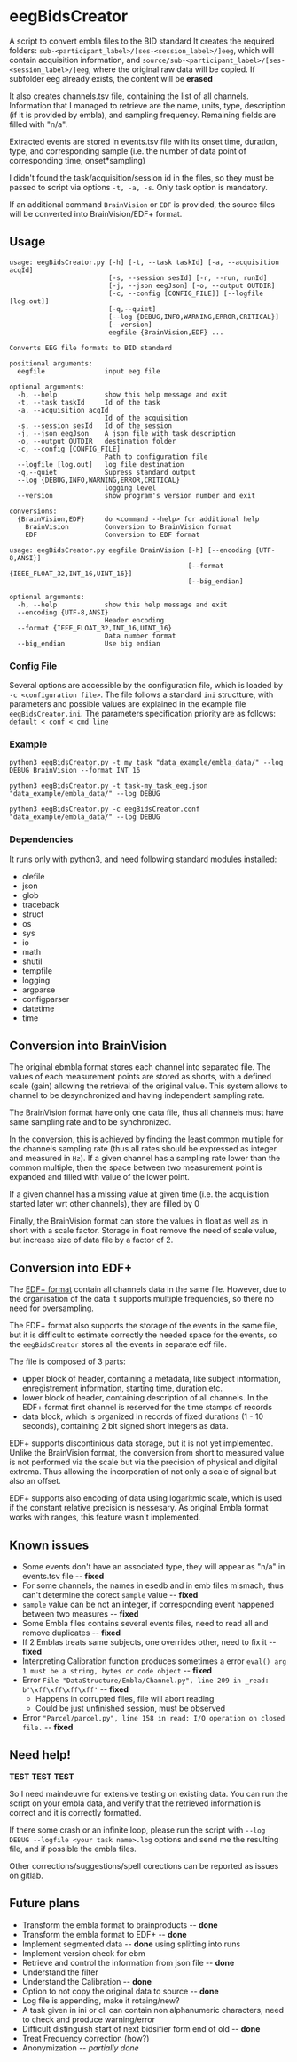 # eegBidsCreator

A script to convert embla files to the BID standard
It creates the required folders: `sub-<participant_label>/[ses-<session_label>/]eeg`,  which will contain acquisition information, and `source/sub-<participant_label>/[ses-<session_label>/]eeg`, where the original raw data will be copied. If subfolder eeg already exists, the content will be **erased**

It also creates channels.tsv file, containing the list of all channels. Information that I managed to retrieve are the name, units, type, description (if it is provided by embla), and sampling frequency. Remaining fields are filled with "n/a".

Extracted events are stored in events.tsv file with its onset time, duration, type, and corresponding sample (i.e. the number of data point of corresponding time, onset\*sampling) 

I didn't found the task/acquisition/session id in the files, so they must be passed to script via options `-t, -a, -s`. Only task option is mandatory.

If an additional command `BrainVision` or `EDF` is provided, the source files will be converted into BrainVision/EDF+ format.

## Usage

```
usage: eegBidsCreator.py [-h] [-t, --task taskId] [-a, --acquisition acqId]
                         [-s, --session sesId] [-r, --run, runId]
                         [-j, --json eegJson] [-o, --output OUTDIR]
                         [-c, --config [CONFIG_FILE]] [--logfile [log.out]]
                         [-q,--quiet]
                         [--log {DEBUG,INFO,WARNING,ERROR,CRITICAL}]
                         [--version]
                         eegfile {BrainVision,EDF} ...

Converts EEG file formats to BID standard

positional arguments:
  eegfile               input eeg file

optional arguments:
  -h, --help            show this help message and exit
  -t, --task taskId     Id of the task
  -a, --acquisition acqId
                        Id of the acquisition
  -s, --session sesId   Id of the session
  -j, --json eegJson    A json file with task description
  -o, --output OUTDIR   destination folder
  -c, --config [CONFIG_FILE]
                        Path to configuration file
  --logfile [log.out]   log file destination
  -q,--quiet            Supress standard output
  --log {DEBUG,INFO,WARNING,ERROR,CRITICAL}
                        logging level
  --version             show program's version number and exit

conversions:
  {BrainVision,EDF}     do <command --help> for additional help
    BrainVision         Conversion to BrainVision format
    EDF                 Conversion to EDF format
```
```
usage: eegBidsCreator.py eegfile BrainVision [-h] [--encoding {UTF-8,ANSI}]
                                             [--format {IEEE_FLOAT_32,INT_16,UINT_16}]
                                             [--big_endian]

optional arguments:
  -h, --help            show this help message and exit
  --encoding {UTF-8,ANSI}
                        Header encoding
  --format {IEEE_FLOAT_32,INT_16,UINT_16}
                        Data number format
  --big_endian          Use big endian
```

### Config File

Several options are accessible by the configuration file, which is loaded by `-c <configuration file>`.
The file follows a standard `ini` structture, with parameters and possible values are explained in the example file `eegBidsCreator.ini`. The parameters specification priority are as follows: `default < conf < cmd line`

### Example

`python3 eegBidsCreator.py -t my_task "data_example/embla_data/" --log DEBUG BrainVision --format INT_16`

`python3 eegBidsCreator.py -t task-my_task_eeg.json "data_example/embla_data/" --log DEBUG`

`python3 eegBidsCreator.py -c eegBidsCreator.conf "data_example/embla_data/" --log DEBUG`

### Dependencies

It runs only with python3, and need following standard modules installed:

- olefile
- json
- glob
- traceback
- struct
- os
- sys
- io
- math
- shutil
- tempfile
- logging
- argparse
- configparser
- datetime
- time


## Conversion into BrainVision

The original ebmbla format stores each channel into separated file. The values of each measurement points are stored as shorts, with a defined scale (gain) allowing the retrieval of the original value. This system allows to channel to be desynchronized and having independent sampling rate.

The BrainVision format have only one data file, thus all channels must have same sampling rate and to be synchronized.
 
In the conversion, this is achieved by finding the least common multiple for the channels sampling rate (thus all rates should be expressed as integer and measured in `Hz`). If a given channel has a sampling rate lower than the common multiple, then the space between two measurement point is expanded and filled with value of the lower point.

If a given channel has a missing value at given time (i.e. the acquisition started later wrt other channels), they are filled by 0

Finally, the BrainVision format can store the values in float as well as in short with a scale factor. Storage in float remove the need of scale value, but increase size of data file by a factor of 2.

## Conversion into EDF+

The [EDF+ format](https://www.edfplus.info/specs/index.html) contain all channels data in the same file. However, due to the organisation of the data it supports multiple frequencies, so there no need for oversampling. 

The EDF+ format also supports the storage of the events in the same file, but it is difficult to estimate correctly the needed space for the events, so the `eegBidsCreator` stores all the events in separate edf file.

The file is composed of 3 parts: 

- upper block of header, containing a metadata, like subject information, enregistrement information, starting time, duration etc.
- lower block of header, containing description of all channels. In the EDF+ format first channel is reserved for the time stamps of records
- data block, which is organized in records of fixed durations (1 - 10 seconds), containing 2 bit signed short integers as data.

EDF+ supports discontinious data storage, but it is not yet implemented.
Unlike the BrainVision format, the conversion from short to measured value is not performed via the scale but via the precision of physical and digital extrema. Thus allowing the incorporation of not only a scale of signal but also an offset.

EDF+ supports also encoding of data using logaritmic scale, which is used if the constant relative precision is nessesary. As original Embla format works with ranges, this feature wasn't implemented.

## Known issues

- Some events don't have an associated type, they will appear as "n/a" in events.tsv file -- **fixed**
- For some channels, the names in esedb and in emb files mismach, thus can't determine the corect `sample` value -- **fixed**
- `sample` value can be not an integer, if corresponding event happened between two measures -- **fixed**
- Some Embla files contains several events files, need to read all and remove duplicates -- **fixed**
- If 2 Emblas treats same subjects, one overrides other, need to fix it -- **fixed**
- Interpreting Calibration function produces sometimes a error `eval() arg 1 must be a string, bytes or code object` -- **fixed**
- Error `File "DataStructure/Embla/Channel.py", line 209 in _read: b'\xff\xff\xff\xff'` -- **fixed**
  - Happens in corrupted files, file will abort reading 
  - Could be just unfinished session, must be observed
- Error `"Parcel/parcel.py", line 158 in read: I/O operation on closed file.` -- **fixed**

## Need help!

**TEST** **TEST** **TEST** 

So I need maindeuvre for extensive testing on existing data. You can run the script on your embla data, and verify that the retrieved information is correct and it is correctly formatted. 

If there some crash or an infinite loop, please run the script with `--log DEBUG --logfile <your task name>.log` options and send me the resulting file, and if possible the embla files.

Other corrections/suggestions/spell corections can be reported as issues on gitlab. 

## Future plans

- Transform the embla format to brainproducts -- **done**
- Transform the embla format to EDF+ -- **done**
- Implement segmented data  -- **done** using splitting into runs
- Implement version check for ebm
- Retrieve and control the information from json file -- **done**
- Understand the filter
- Understand the Calibration -- **done**
- Option to not copy the original data to source -- **done**
- Log file is appending, make it rotaing/new?
- A task given in ini or cli can contain non alphanumeric characters, need to check and produce warning/error
- Difficult distinguish start of next bidsifier form end of old -- **done**
- Treat Frequency correction (how?)
- Anonymization -- *partially done*

